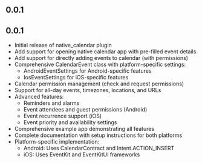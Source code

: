 ## 0.0.1

## 0.0.1

* Initial release of native_calendar plugin
* Add support for opening native calendar app with pre-filled event details
* Add support for directly adding events to calendar (with permissions)
* Comprehensive CalendarEvent class with platform-specific settings:
  - AndroidEventSettings for Android-specific features
  - IosEventSettings for iOS-specific features
* Calendar permission management (check and request permissions)
* Support for all-day events, timezones, locations, and URLs
* Advanced features:
  - Reminders and alarms
  - Event attendees and guest permissions (Android)
  - Event recurrence support (iOS)
  - Event priority and availability settings
* Comprehensive example app demonstrating all features
* Complete documentation with setup instructions for both platforms
* Platform-specific implementation:
  - Android: Uses CalendarContract and Intent.ACTION_INSERT
  - iOS: Uses EventKit and EventKitUI frameworks
